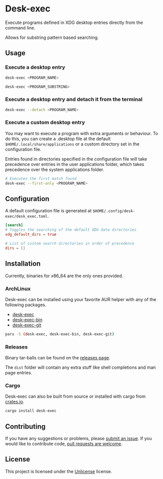 # Desk-exec

Execute programs defined in XDG desktop entries directly from the command line.

Allows for substring pattern based searching.

## Usage

### Execute a desktop entry

```sh
desk-exec <PROGRAM_NAME>

desk-exec <PROGRAM_SUBSTRING>
```

### Execute a desktop entry and detach it from the terminal

```sh
desk-exec --detach <PROGRAM_NAME>
```

### Execute a custom desktop entry

You may want to execute a program with extra arguments or behaviour. 
To do this, you can create a .desktop file at the default `$HOME/.local/share/applications`
or a custom directory set in the configuration file.

Entries found in directories specified in the configuration file will take precedence over
entries in the user applications folder, which takes precedence over the system applications folder.

```sh
# Executes the first match found
desk-exec --first-only <PROGRAM_NAME>
```

## Configuration

A default configuration file is generated at `$HOME/.config/desk-exec/desk_exec.toml`.

```toml
[search]
# Toggles the searching of the default XDG data directories
xdg_default_dirs = true

# List of custom search directories in order of precedence
dirs = []
```

## Installation

Currently, binaries for x86_64 are the only ones provided.

### ArchLinux

Desk-exec can be installed using your favorite AUR helper with any of the following packages.

* [desk-exec](https://aur.archlinux.org/packages/desk-exec)
* [desk-exec-bin](https://aur.archlinux.org/packages/desk-exec-bin)
* [desk-exec-git](https://aur.archlinux.org/packages/desk-exec-git)

```sh
paru -S (desk-exec, desk-exec-bin, desk-exec-git)
```

### Releases

Binary tar-balls can be found on the [releases page](https://github.com/AxerTheAxe/desk-exec/releases).

The `dist` folder will contain any extra stuff like shell completions and man page entries.

### Cargo

Desk-exec can also be built from source or installed with cargo from [crates.io](https://crates.io/crates/desk_exec).

```sh
cargo install desk-exec
```

## Contributing

If you have any suggestions or problems, please [submit an issue](https://github.com/AxerTheAxe/desk-exec/issues/new).
If you would like to contribute code, [pull requests are welcome](https://github.com/AxerTheAxe/desk-exec/compare).

## License

This project is licensed under the [Unlicense](LICENSE) license.
